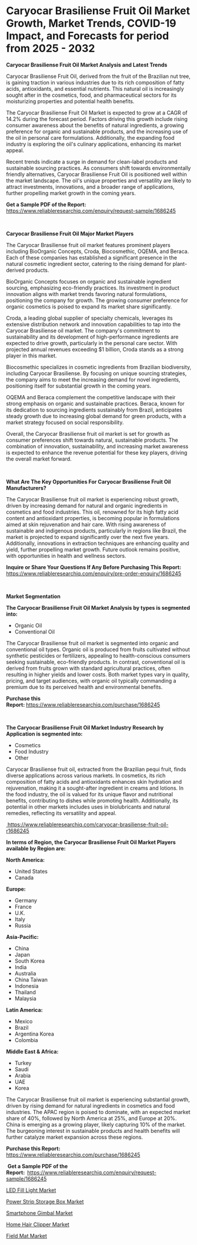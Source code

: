 <p><h1>Caryocar Brasiliense Fruit Oil Market Growth, Market Trends, COVID-19 Impact, and Forecasts for period from 2025 - 2032</h1></p><p><strong>Caryocar Brasiliense Fruit Oil Market Analysis and Latest Trends</strong></p>
<p><p>Caryocar Brasiliense Fruit Oil, derived from the fruit of the Brazilian nut tree, is gaining traction in various industries due to its rich composition of fatty acids, antioxidants, and essential nutrients. This natural oil is increasingly sought after in the cosmetics, food, and pharmaceutical sectors for its moisturizing properties and potential health benefits.</p><p>The Caryocar Brasiliense Fruit Oil Market is expected to grow at a CAGR of 14.2% during the forecast period. Factors driving this growth include rising consumer awareness about the benefits of natural ingredients, a growing preference for organic and sustainable products, and the increasing use of the oil in personal care formulations. Additionally, the expanding food industry is exploring the oil's culinary applications, enhancing its market appeal.</p><p>Recent trends indicate a surge in demand for clean-label products and sustainable sourcing practices. As consumers shift towards environmentally friendly alternatives, Caryocar Brasiliense Fruit Oil is positioned well within the market landscape. The oil's unique properties and versatility are likely to attract investments, innovations, and a broader range of applications, further propelling market growth in the coming years.</p></p>
<p><strong>Get a Sample PDF of the Report:&nbsp;</strong> <a href="https://www.reliableresearchiq.com/enquiry/request-sample/1686245?utm_campaign=1123&utm_medium=2&utm_source=Github&utm_content=ia&utm_term=06032025&utm_id=caryocar-brasiliense-fruit-oil">https://www.reliableresearchiq.com/enquiry/request-sample/1686245</a></p>
<p>&nbsp;</p>
<p><strong>Caryocar Brasiliense Fruit Oil Major Market Players</strong></p>
<p><p>The Caryocar Brasiliense fruit oil market features prominent players including BioOrganic Concepts, Croda, Biocosmethic, OQEMA, and Beraca. Each of these companies has established a significant presence in the natural cosmetic ingredient sector, catering to the rising demand for plant-derived products.</p><p>BioOrganic Concepts focuses on organic and sustainable ingredient sourcing, emphasizing eco-friendly practices. Its investment in product innovation aligns with market trends favoring natural formulations, positioning the company for growth. The growing consumer preference for organic cosmetics is poised to expand its market share significantly.</p><p>Croda, a leading global supplier of specialty chemicals, leverages its extensive distribution network and innovation capabilities to tap into the Caryocar Brasiliense oil market. The company's commitment to sustainability and its development of high-performance ingredients are expected to drive growth, particularly in the personal care sector. With projected annual revenues exceeding $1 billion, Croda stands as a strong player in this market.</p><p>Biocosmethic specializes in cosmetic ingredients from Brazilian biodiversity, including Caryocar Brasiliense. By focusing on unique sourcing strategies, the company aims to meet the increasing demand for novel ingredients, positioning itself for substantial growth in the coming years.</p><p>OQEMA and Beraca complement the competitive landscape with their strong emphasis on organic and sustainable practices. Beraca, known for its dedication to sourcing ingredients sustainably from Brazil, anticipates steady growth due to increasing global demand for green products, with a market strategy focused on social responsibility.</p><p>Overall, the Caryocar Brasiliense fruit oil market is set for growth as consumer preferences shift towards natural, sustainable products. The combination of innovation, sustainability, and increasing market awareness is expected to enhance the revenue potential for these key players, driving the overall market forward.</p></p>
<p>&nbsp;</p>
<p><strong>What Are The Key Opportunities For Caryocar Brasiliense Fruit Oil Manufacturers?</strong></p>
<p><p>The Caryocar Brasiliense fruit oil market is experiencing robust growth, driven by increasing demand for natural and organic ingredients in cosmetics and food industries. This oil, renowned for its high fatty acid content and antioxidant properties, is becoming popular in formulations aimed at skin rejuvenation and hair care. With rising awareness of sustainable and indigenous products, particularly in regions like Brazil, the market is projected to expand significantly over the next five years. Additionally, innovations in extraction techniques are enhancing quality and yield, further propelling market growth. Future outlook remains positive, with opportunities in health and wellness sectors.</p></p>
<p><strong>Inquire or Share Your Questions If Any Before Purchasing This Report:</strong> <a href="https://www.reliableresearchiq.com/enquiry/pre-order-enquiry/1686245?utm_campaign=1123&utm_medium=2&utm_source=Github&utm_content=ia&utm_term=06032025&utm_id=caryocar-brasiliense-fruit-oil">https://www.reliableresearchiq.com/enquiry/pre-order-enquiry/1686245</a></p>
<p>&nbsp;</p>
<p><strong>Market Segmentation</strong></p>
<p><strong>The Caryocar Brasiliense Fruit Oil Market Analysis by types is segmented into:</strong></p>
<p><ul><li>Organic Oil</li><li>Conventional Oil</li></ul></p>
<p><p>The Caryocar Brasiliense fruit oil market is segmented into organic and conventional oil types. Organic oil is produced from fruits cultivated without synthetic pesticides or fertilizers, appealing to health-conscious consumers seeking sustainable, eco-friendly products. In contrast, conventional oil is derived from fruits grown with standard agricultural practices, often resulting in higher yields and lower costs. Both market types vary in quality, pricing, and target audiences, with organic oil typically commanding a premium due to its perceived health and environmental benefits.</p></p>
<p><strong>Purchase this Report:&nbsp;</strong><a href="https://www.reliableresearchiq.com/purchase/1686245?utm_campaign=1123&utm_medium=2&utm_source=Github&utm_content=ia&utm_term=06032025&utm_id=caryocar-brasiliense-fruit-oil">https://www.reliableresearchiq.com/purchase/1686245</a></p>
<p>&nbsp;</p>
<p><strong>The Caryocar Brasiliense Fruit Oil Market Industry Research by Application is segmented into:</strong></p>
<p><ul><li>Cosmetics</li><li>Food Industry</li><li>Other</li></ul></p>
<p><p>Caryocar Brasiliense fruit oil, extracted from the Brazilian pequi fruit, finds diverse applications across various markets. In cosmetics, its rich composition of fatty acids and antioxidants enhances skin hydration and rejuvenation, making it a sought-after ingredient in creams and lotions. In the food industry, the oil is valued for its unique flavor and nutritional benefits, contributing to dishes while promoting health. Additionally, its potential in other markets includes uses in biolubricants and natural remedies, reflecting its versatility and appeal.</p></p>
<p><a href="https://www.reliableresearchiq.com/caryocar-brasiliense-fruit-oil-r1686245?utm_campaign=1123&utm_medium=2&utm_source=Github&utm_content=ia&utm_term=06032025&utm_id=caryocar-brasiliense-fruit-oil">&nbsp;https://www.reliableresearchiq.com/caryocar-brasiliense-fruit-oil-r1686245</a></p>
<p><strong>In terms of Region, the Caryocar Brasiliense Fruit Oil Market Players available by Region are:</strong></p>
<p>
    <p> <strong> North America: </strong>
        <ul>
            <li>United States</li>
            <li>Canada</li>
        </ul>
        </p> 
    <p> <strong> Europe: </strong>
        <ul>
            <li>Germany</li>
            <li>France</li>
            <li>U.K.</li>
            <li>Italy</li>
            <li>Russia</li>
        </ul>
        </p> 
    <p> <strong> Asia-Pacific: </strong>
        <ul>
            <li>China</li>
            <li>Japan</li>
            <li>South Korea</li>
            <li>India</li>
            <li>Australia</li>
            <li>China Taiwan</li>
            <li>Indonesia</li>
            <li>Thailand</li>
            <li>Malaysia</li>
        </ul>
        </p> 
    <p> <strong> Latin America: </strong>
        <ul>
            <li>Mexico</li>
            <li>Brazil</li>
            <li>Argentina Korea</li>
            <li>Colombia</li>
        </ul>
        </p> 
    <p> <strong> Middle East & Africa: </strong>
        <ul>
            <li>Turkey</li>
            <li>Saudi</li>
            <li>Arabia</li>
            <li>UAE</li>
            <li>Korea</li>
        </ul>
    </p>
    </p>
<p><p>The Caryocar Brasiliense fruit oil market is experiencing substantial growth, driven by rising demand for natural ingredients in cosmetics and food industries. The APAC region is poised to dominate, with an expected market share of 40%, followed by North America at 25%, and Europe at 20%. China is emerging as a growing player, likely capturing 10% of the market. The burgeoning interest in sustainable products and health benefits will further catalyze market expansion across these regions.</p></p>
<p><strong>Purchase this Report: </strong><a href="https://www.reliableresearchiq.com/purchase/1686245?utm_campaign=1123&utm_medium=2&utm_source=Github&utm_content=ia&utm_term=06032025&utm_id=caryocar-brasiliense-fruit-oil">https://www.reliableresearchiq.com/purchase/1686245</a></p>
<p>&nbsp;<strong>Get a Sample PDF of the Report:&nbsp;&nbsp;</strong><a href="https://www.reliableresearchiq.com/enquiry/request-sample/1686245?utm_campaign=1123&utm_medium=2&utm_source=Github&utm_content=ia&utm_term=06032025&utm_id=caryocar-brasiliense-fruit-oil">https://www.reliableresearchiq.com/enquiry/request-sample/1686245</a></p>
<p><strong></strong></p>
<p><p><a href="https://github.com/sentoljinqiu/Market-Research-Report-List-1/blob/main/led-fill-light-market.md?utm_campaign=1123&utm_medium=2&utm_source=Github&utm_content=ia&utm_term=06032025&utm_id=caryocar-brasiliense-fruit-oil">LED Fill Light Market</a></p><p><a href="https://github.com/gilerzelko7a/Market-Research-Report-List-1/blob/main/power-strip-storage-box-market.md?utm_campaign=1123&utm_medium=2&utm_source=Github&utm_content=ia&utm_term=06032025&utm_id=caryocar-brasiliense-fruit-oil">Power Strip Storage Box Market</a></p><p><a href="https://github.com/vandelmanize/Market-Research-Report-List-1/blob/main/smartphone-gimbal-market.md?utm_campaign=1123&utm_medium=2&utm_source=Github&utm_content=ia&utm_term=06032025&utm_id=caryocar-brasiliense-fruit-oil">Smartphone Gimbal Market</a></p><p><a href="https://github.com/kecixayaab/Market-Research-Report-List-1/blob/main/home-hair-clipper-market.md?utm_campaign=1123&utm_medium=2&utm_source=Github&utm_content=ia&utm_term=06032025&utm_id=caryocar-brasiliense-fruit-oil">Home Hair Clipper Market</a></p><p><a href="https://github.com/saribuissawi/Market-Research-Report-List-1/blob/main/field-mat-market.md?utm_campaign=1123&utm_medium=2&utm_source=Github&utm_content=ia&utm_term=06032025&utm_id=caryocar-brasiliense-fruit-oil">Field Mat Market</a></p></p>